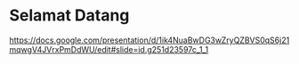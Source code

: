 # Selamat Datang

https://docs.google.com/presentation/d/1ik4NuaBwDG3wZryQZBVS0qS6j21mqwgV4JVrxPmDdWU/edit#slide=id.g251d23597c_1_1
